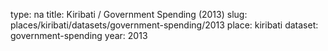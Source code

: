 type: na
title: Kiribati / Government Spending (2013)
slug: places/kiribati/datasets/government-spending/2013
place: kiribati
dataset: government-spending
year: 2013
